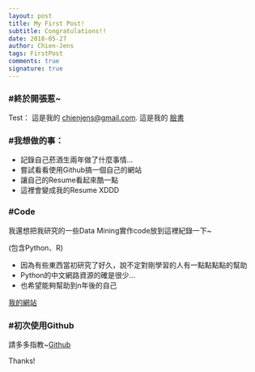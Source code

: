 ```yaml
---
layout: post
title: My First Post!
subtitle: Congratulations!!
date: 2018-05-27
author: Chien-Jens
tags: FirstPost
comments: true
signature: true
---
```

### #終於開張惹~

Test：
這是我的 [chienjens@gmail.com](chienjens@gmail.com). 
這是我的 [臉書](https://www.facebook.com/chien.chen.98)

### #我想做的事：

* 記錄自己菸酒生兩年做了什麼事情...
* 嘗試看看使用Github搞一個自己的網站
* 讓自己的Resume看起來酷一點
* 這裡會變成我的Resume XDDD

### #Code

我還想把我研究的一些Data Mining實作code放到這裡紀錄一下~

(包含Python、R)

* 因為有些東西當初研究了好久，說不定對剛學習的人有一點點點點的幫助
* Python的中文網路資源的確是很少...
* 也希望能夠幫助到n年後的自己

[我的網站](https://chienjens.github.io/)

### #初次使用Github

請多多指教~[Github](https://github.com/chienjens)


Thanks!
